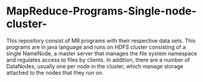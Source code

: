 # MapReduce-Programs-Single-node-cluster-
This repository consist of MR programs with their respective data sets. This programs are in java language and runs on HDFS cluster consisting of a single NameNode, a master server that manages the file system namespace and regulates access to files by clients. In addition, there are a number of DataNodes, usually one per node in the cluster, which manage storage attached to the nodes that they run on.

